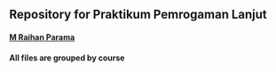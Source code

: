 ## Repository for Praktikum Pemrogaman Lanjut
#### [M Raihan Parama](https://github.com/aenzt)

#### All files are grouped by course